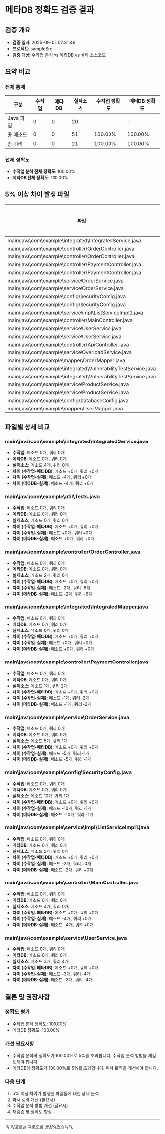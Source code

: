 # 메타DB 정확도 검증 결과

## 검증 개요
- **검증 일시**: 2025-09-05 07:31:46
- **프로젝트**: sampleSrc
- **검증 대상**: 수작업 분석 vs 메타DB vs 실제 소스코드

## 요약 비교

### 전체 통계
| 구분 | 수작업 | 메타DB | 실제소스 | 수작업 정확도 | 메타DB 정확도 |
|------|--------|--------|----------|---------------|---------------|
| Java 파일 | 0 | 0 | 20 | - | - |
| 총 메소드 | 0 | 0 | 51 | 100.00% | 100.00% |
| 총 쿼리 | 0 | 0 | 21 | 100.00% | 100.00% |

### 전체 정확도
- **수작업 분석 전체 정확도**: 100.00%
- **메타DB 전체 정확도**: 100.00%

## 5% 이상 차이 발생 파일

| 파일 | 타입 | 수작업 정확도 | 메타DB 정확도 | 실제 개수 |
|------|------|---------------|---------------|----------|
| main\java\com\example\integrated\IntegratedService.java | method | 100.00% | 100.00% | 4 |
| main\java\com\example\controller\OrderController.java | method | 100.00% | 100.00% | 2 |
| main\java\com\example\controller\OrderController.java | query | 100.00% | 100.00% | 6 |
| main\java\com\example\controller\PaymentController.java | method | 100.00% | 100.00% | 1 |
| main\java\com\example\controller\PaymentController.java | query | 100.00% | 100.00% | 2 |
| main\java\com\example\service\OrderService.java | method | 100.00% | 100.00% | 5 |
| main\java\com\example\service\OrderService.java | query | 100.00% | 100.00% | 1 |
| main\java\com\example\config\SecurityConfig.java | method | 100.00% | 100.00% | 10 |
| main\java\com\example\config\SecurityConfig.java | query | 100.00% | 100.00% | 1 |
| main\java\com\example\service\impl\ListServiceImpl1.java | method | 100.00% | 100.00% | 2 |
| main\java\com\example\controller\MainController.java | method | 100.00% | 100.00% | 4 |
| main\java\com\example\service\UserService.java | method | 100.00% | 100.00% | 3 |
| main\java\com\example\service\UserService.java | query | 100.00% | 100.00% | 4 |
| main\java\com\example\controller\ApiController.java | method | 100.00% | 100.00% | 3 |
| main\java\com\example\service\OverloadService.java | method | 100.00% | 100.00% | 3 |
| main\java\com\example\mapper\OrderMapper.java | query | 100.00% | 100.00% | 1 |
| main\java\com\example\integrated\VulnerabilityTestService.java | method | 100.00% | 100.00% | 9 |
| main\java\com\example\integrated\VulnerabilityTestService.java | query | 100.00% | 100.00% | 3 |
| main\java\com\example\service\ProductService.java | method | 100.00% | 100.00% | 2 |
| main\java\com\example\service\ProductService.java | query | 100.00% | 100.00% | 1 |
| main\java\com\example\config\DatabaseConfig.java | method | 100.00% | 100.00% | 3 |
| main\java\com\example\mapper\UserMapper.java | query | 100.00% | 100.00% | 2 |


## 파일별 상세 비교


### main\java\com\example\integrated\IntegratedService.java
- **수작업**: 메소드 0개, 쿼리 0개
- **메타DB**: 메소드 0개, 쿼리 0개  
- **실제소스**: 메소드 4개, 쿼리 0개
- **차이 (수작업-메타DB)**: 메소드 +0개, 쿼리 +0개
- **차이 (수작업-실제)**: 메소드 -4개, 쿼리 +0개
- **차이 (메타DB-실제)**: 메소드 -4개, 쿼리 +0개


### main\java\com\example\util\Texts.java
- **수작업**: 메소드 0개, 쿼리 0개
- **메타DB**: 메소드 0개, 쿼리 0개  
- **실제소스**: 메소드 0개, 쿼리 0개
- **차이 (수작업-메타DB)**: 메소드 +0개, 쿼리 +0개
- **차이 (수작업-실제)**: 메소드 +0개, 쿼리 +0개
- **차이 (메타DB-실제)**: 메소드 +0개, 쿼리 +0개


### main\java\com\example\controller\OrderController.java
- **수작업**: 메소드 0개, 쿼리 0개
- **메타DB**: 메소드 0개, 쿼리 0개  
- **실제소스**: 메소드 2개, 쿼리 6개
- **차이 (수작업-메타DB)**: 메소드 +0개, 쿼리 +0개
- **차이 (수작업-실제)**: 메소드 -2개, 쿼리 -6개
- **차이 (메타DB-실제)**: 메소드 -2개, 쿼리 -6개


### main\java\com\example\integrated\IntegratedMapper.java
- **수작업**: 메소드 0개, 쿼리 0개
- **메타DB**: 메소드 0개, 쿼리 0개  
- **실제소스**: 메소드 0개, 쿼리 0개
- **차이 (수작업-메타DB)**: 메소드 +0개, 쿼리 +0개
- **차이 (수작업-실제)**: 메소드 +0개, 쿼리 +0개
- **차이 (메타DB-실제)**: 메소드 +0개, 쿼리 +0개


### main\java\com\example\controller\PaymentController.java
- **수작업**: 메소드 0개, 쿼리 0개
- **메타DB**: 메소드 0개, 쿼리 0개  
- **실제소스**: 메소드 1개, 쿼리 2개
- **차이 (수작업-메타DB)**: 메소드 +0개, 쿼리 +0개
- **차이 (수작업-실제)**: 메소드 -1개, 쿼리 -2개
- **차이 (메타DB-실제)**: 메소드 -1개, 쿼리 -2개


### main\java\com\example\service\OrderService.java
- **수작업**: 메소드 0개, 쿼리 0개
- **메타DB**: 메소드 0개, 쿼리 0개  
- **실제소스**: 메소드 5개, 쿼리 1개
- **차이 (수작업-메타DB)**: 메소드 +0개, 쿼리 +0개
- **차이 (수작업-실제)**: 메소드 -5개, 쿼리 -1개
- **차이 (메타DB-실제)**: 메소드 -5개, 쿼리 -1개


### main\java\com\example\config\SecurityConfig.java
- **수작업**: 메소드 0개, 쿼리 0개
- **메타DB**: 메소드 0개, 쿼리 0개  
- **실제소스**: 메소드 10개, 쿼리 1개
- **차이 (수작업-메타DB)**: 메소드 +0개, 쿼리 +0개
- **차이 (수작업-실제)**: 메소드 -10개, 쿼리 -1개
- **차이 (메타DB-실제)**: 메소드 -10개, 쿼리 -1개


### main\java\com\example\service\impl\ListServiceImpl1.java
- **수작업**: 메소드 0개, 쿼리 0개
- **메타DB**: 메소드 0개, 쿼리 0개  
- **실제소스**: 메소드 2개, 쿼리 0개
- **차이 (수작업-메타DB)**: 메소드 +0개, 쿼리 +0개
- **차이 (수작업-실제)**: 메소드 -2개, 쿼리 +0개
- **차이 (메타DB-실제)**: 메소드 -2개, 쿼리 +0개


### main\java\com\example\controller\MainController.java
- **수작업**: 메소드 0개, 쿼리 0개
- **메타DB**: 메소드 0개, 쿼리 0개  
- **실제소스**: 메소드 4개, 쿼리 0개
- **차이 (수작업-메타DB)**: 메소드 +0개, 쿼리 +0개
- **차이 (수작업-실제)**: 메소드 -4개, 쿼리 +0개
- **차이 (메타DB-실제)**: 메소드 -4개, 쿼리 +0개


### main\java\com\example\service\UserService.java
- **수작업**: 메소드 0개, 쿼리 0개
- **메타DB**: 메소드 0개, 쿼리 0개  
- **실제소스**: 메소드 3개, 쿼리 4개
- **차이 (수작업-메타DB)**: 메소드 +0개, 쿼리 +0개
- **차이 (수작업-실제)**: 메소드 -3개, 쿼리 -4개
- **차이 (메타DB-실제)**: 메소드 -3개, 쿼리 -4개


## 결론 및 권장사항

### 정확도 평가
- 수작업 분석 정확도: 100.00%
- 메타DB 정확도: 100.00%

### 개선 필요사항
- 수작업 분석의 정확도가 100.00%로 5%를 초과합니다. 수작업 분석 방법을 재검토해야 합니다.
- 메타DB의 정확도가 100.00%로 5%를 초과합니다. 파서 로직을 개선해야 합니다.

### 다음 단계
1. 5% 이상 차이가 발생한 파일들에 대한 상세 분석
2. 파서 로직 개선 (필요시)
3. 수작업 분석 방법 개선 (필요시)
4. 재검증 및 정확도 향상

---
*이 리포트는 자동으로 생성되었습니다.*
